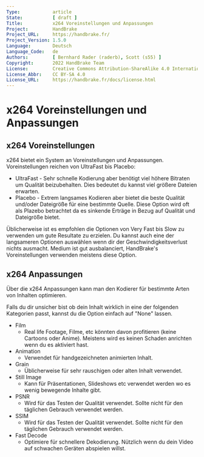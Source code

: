 ```yaml
---
Type:            article
State:           [ draft ]
Title:           x264 Voreinstellungen und Anpassungen
Project:         HandBrake
Project_URL:     https://handbrake.fr/
Project_Version: 1.5.0
Language:        Deutsch
Language_Code:   de
Authors:         [ Bernhard Rader (raderb), Scott (s55) ]
Copyright:       2022 HandBrake Team
License:         Creative Commons Attribution-ShareAlike 4.0 International
License_Abbr:    CC BY-SA 4.0
License_URL:     https://handbrake.fr/docs/license.html
---
```


x264 Voreinstellungen und Anpassungen
======================

## x264 Voreinstellungen
x264 bietet ein System an Voreinstellungen und Anpassungen. Voreinstellungen reichen von UltraFast bis Placebo:

-   UltraFast - Sehr schnelle Kodierung aber benötigt viel höhere Bitraten um Qualität beizubehalten. Dies bedeutet du kannst viel größere Dateien erwarten.
-   Placebo - Extrem langsames Kodieren aber bietet die beste Qualität und/oder Dateigröße für eine bestimmte Quelle. Diese Option wird oft als Plazebo betrachtet da es sinkende Erträge in Bezug auf Qualität und Dateigröße bietet.

Üblicherweise ist es empfohlen die Optionen von Very Fast bis Slow zu verwenden um gute Resultate zu erzielen. Du kannst auch eine der langsameren Optionen auswählen wenn dir der Geschwindigkeitsverlust nichts ausmacht. Medium ist gut ausbalanciert, HandBrake's Voreinstellungen verwenden meistens diese Option.

## x264 Anpassungen
Über die x264 Anpassungen kann man den Kodierer für bestimmte Arten von Inhalten optimieren.

Falls du dir unsicher bist ob dein Inhalt wirklich in eine der folgenden Kategorien passt, kannst du die Option einfach auf "None" lassen.

-   Film
    -   Real life Footage, Filme, etc könnten davon profitieren (keine Cartoons oder Anime). Meistens wird es keinen Schaden anrichten wenn du es aktiviert hast.
-   Animation
    -   Verwendet für handgezeichneten animierten Inhalt.
-   Grain
    -   Üblicherweise für sehr rauschigen oder alten Inhalt verwendet.
-   Still Image
    -   Kann für Präsentationen, Slideshows etc verwendet werden wo es wenig bewegende Inhalte gibt.
-   PSNR
    -   Wird für das Testen der Qualität verwendet. Sollte nicht für den täglichen Gebrauch verwendet werden.
-   SSIM
    -   Wird für das Testen der Qualität verwendet. Sollte nicht für den täglichen Gebrauch verwendet werden.
-   Fast Decode
    -   Optimiere für schnellere Dekodierung. Nützlich wenn du dein Video auf schwachen Geräten abspielen willst.
